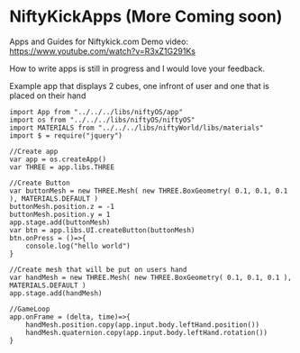 # NiftyKickApps (More Coming soon)
Apps and Guides for Niftykick.com
Demo video: https://www.youtube.com/watch?v=R3xZ1G291Ks

How to write apps is still in progress and I would love your feedback.

Example app that displays 2 cubes, one infront of user and one that is placed on their hand
```
import App from "../../../libs/niftyOS/app"
import os from "../../../libs/niftyOS/niftyOS"
import MATERIALS from "../../../libs/niftyWorld/libs/materials"
import $ = require("jquery")

//Create app
var app = os.createApp()
var THREE = app.libs.THREE

//Create Button
var buttonMesh = new THREE.Mesh( new THREE.BoxGeometry( 0.1, 0.1, 0.1 ), MATERIALS.DEFAULT )
buttonMesh.position.z = -1
buttonMesh.position.y = 1
app.stage.add(buttonMesh)
var btn = app.libs.UI.createButton(buttonMesh)
btn.onPress = ()=>{
	console.log("hello world")
}

//Create mesh that will be put on users hand
var handMesh = new THREE.Mesh( new THREE.BoxGeometry( 0.1, 0.1, 0.1 ), MATERIALS.DEFAULT )
app.stage.add(handMesh)

//GameLoop
app.onFrame = (delta, time)=>{
	handMesh.position.copy(app.input.body.leftHand.position())
	handMesh.quaternion.copy(app.input.body.leftHand.rotation())
}
```
